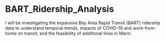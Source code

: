 # BART_Ridership_Analysis
I will be investigating the expansive Bay Area Rapid Transit (BART) ridership data to understand temporal trends, impacts of COVID-19 and work-from-home on transit, and the feasibility of additional lines in Marin. 
